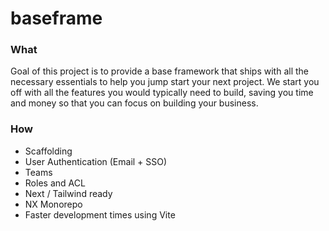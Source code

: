 # baseframe

### What
Goal of this project is to provide a base framework that ships with all the necessary essentials to help you jump start your next project. 
We start you off with all the features you would typically need to build, saving you time and money so that you can focus on building your business.

### How
* Scaffolding
* User Authentication (Email + SSO)
* Teams 
* Roles and ACL
* Next / Tailwind ready
* NX Monorepo 
* Faster development times using Vite 
